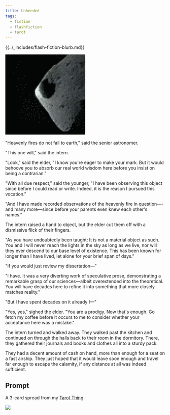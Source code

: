 ```yaml
---
title: Unheeded
tags:
  - fiction
  - flashfiction
  - tarot
---
```


{{../_includes/flash-fiction-blurb.md}}

<!--more-->

<img src="./cover.png" class="fullwidth" />

"Heavenly fires do not fall to earth," said the senior astronomer.

"This one will," said the intern. 

"Look," said the elder, "I know you're eager to make your mark. But it would behoove you to absorb our real world wisdom here before you insist on being a contrarian."

"With all due respect," said the younger, "I have been observing this object since before I could read or write. Indeed, it is the reason I pursued this vocation."

"And I have made recorded observations of the heavenly fire in question—-and many more—since before your parents even knew each other's names."

The intern raised a hand to object, but the elder cut them off with a dismissive flick of their fingers. 

"As you have undoubtedly been taught: It is not a material object as such. You and I will never reach the lights in the sky as long as we live, nor will they ever descend to our base level of existence. This has been known for longer than I have lived, let alone for your brief span of days."

"If you would just review my dissertation—"

"I have. It was a very diverting work of speculative prose, demonstrating a remarkable grasp of our sciences—albeit overextended into the theoretical. You will have decades here to refine it into something that more closely matches reality."

"But I have spent decades on it already I—"

"Yes, yes," sighed the elder. "You are a prodigy. Now that's enough. Go fetch my coffee before it occurs to me to consider whether your acceptance here was a mistake."

The intern turned and walked away. They walked past the kitchen and continued on through the halls back to their room in the dormitory. There, they gathered their journals and books and clothes all into a sturdy pack. 

They had a decent amount of cash on hand, more than enough for a seat on a fast airship. They just hoped that it would leave soon enough and travel far enough to escape the calamity, if any distance at all was indeed sufficient. 
## Prompt

A 3-card spread from my [Tarot Thing](https://lmorchard.github.io/tarot-thing/?card=Five+of+Wands&card=%21The+Chariot&card=Nine+of+Cups):

![](20220513095912.png)
